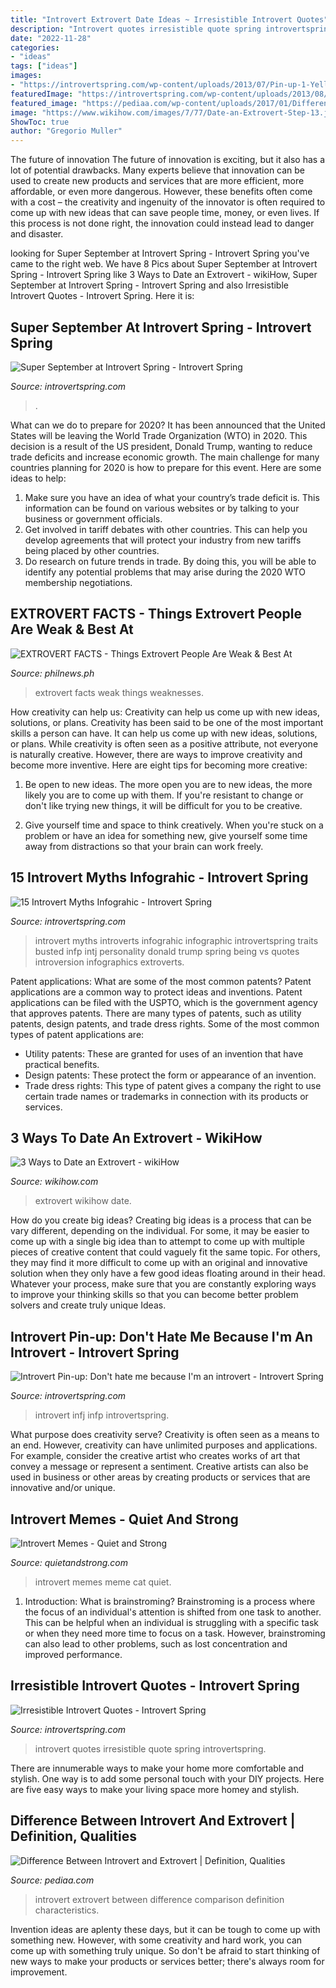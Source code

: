 ```yaml
---
title: "Introvert Extrovert Date Ideas ~ Irresistible Introvert Quotes"
description: "Introvert quotes irresistible quote spring introvertspring"
date: "2022-11-28"
categories:
- "ideas"
tags: ["ideas"]
images:
- "https://introvertspring.com/wp-content/uploads/2013/07/Pin-up-1-Yellow.jpg"
featuredImage: "https://introvertspring.com/wp-content/uploads/2013/08/INTROVERT-POWER.jpg"
featured_image: "https://pediaa.com/wp-content/uploads/2017/01/Difference-Between-Introvert-and-Extrovert-infographic.png"
image: "https://www.wikihow.com/images/7/77/Date-an-Extrovert-Step-13.jpg"
ShowToc: true
author: "Gregorio Muller"
---
```



The future of innovation
The future of innovation is exciting, but it also has a lot of potential drawbacks. Many experts believe that innovation can be used to create new products and services that are more efficient, more affordable, or even more dangerous. However, these benefits often come with a cost – the creativity and ingenuity of the innovator is often required to come up with new ideas that can save people time, money, or even lives. If this process is not done right, the innovation could instead lead to danger and disaster.

	

		
looking for Super September at Introvert Spring - Introvert Spring you've came to the right web. We have 8 Pics about Super September at Introvert Spring - Introvert Spring like 3 Ways to Date an Extrovert - wikiHow, Super September at Introvert Spring - Introvert Spring and also Irresistible Introvert Quotes - Introvert Spring. Here it is:
		
    
## Super September At Introvert Spring - Introvert Spring

<img loading=lazy src="https://introvertspring.com/wp-content/uploads/2013/08/INTROVERT-POWER.jpg" onerror="this.onerror=null;this.src='https://tse3.mm.bing.net/th?id=OIP.gkynrFrqrgg5nLIafYm_pQHaF3&amp;pid=15.1';" alt="Super September at Introvert Spring - Introvert Spring">

_Source: introvertspring.com_

>. 

	

What can we do to prepare for 2020?
It has been announced that the United States will be leaving the World Trade Organization (WTO) in 2020. This decision is a result of the US president, Donald Trump, wanting to reduce trade deficits and increase economic growth. The main challenge for many countries planning for 2020 is how to prepare for this event. Here are some ideas to help: 
1. Make sure you have an idea of what your country’s trade deficit is. This information can be found on various websites or by talking to your business or government officials. 
2. Get involved in tariff debates with other countries. This can help you develop agreements that will protect your industry from new tariffs being placed by other countries. 
3. Do research on future trends in trade. By doing this, you will be able to identify any potential problems that may arise during the 2020 WTO membership negotiations.

    
## EXTROVERT FACTS - Things Extrovert People Are Weak &amp; Best At

<img loading=lazy src="https://philnews.ph/wp-content/uploads/2019/07/Extrovert-A.png" onerror="this.onerror=null;this.src='https://tse2.mm.bing.net/th?id=OIP.lv0dLgOiZ0Cz32RiM0VJLwHaE8&amp;pid=15.1';" alt="EXTROVERT FACTS - Things Extrovert People Are Weak &amp; Best At">

_Source: philnews.ph_

>extrovert facts weak things weaknesses. 

	

How creativity can help us: Creativity can help us come up with new ideas, solutions, or plans.
Creativity has been said to be one of the most important skills a person can have. It can help us come up with new ideas, solutions, or plans. While creativity is often seen as a positive attribute, not everyone is naturally creative. However, there are ways to improve creativity and become more inventive. Here are eight tips for becoming more creative: 
1. Be open to new ideas. The more open you are to new ideas, the more likely you are to come up with them. If you're resistant to change or don't like trying new things, it will be difficult for you to be creative.

2. Give yourself time and space to think creatively. When you're stuck on a problem or have an idea for something new, give yourself some time away from distractions so that your brain can work freely.

    
## 15 Introvert Myths Infograhic - Introvert Spring

<img loading=lazy src="https://introvertspring.com/wp-content/uploads/2013/09/15-Introvert-Myths-Infographic.jpg" onerror="this.onerror=null;this.src='https://tse3.mm.bing.net/th?id=OIP.BLmfg6Fke8ULaMn-8htMRwHaPw&amp;pid=15.1';" alt="15 Introvert Myths Infograhic - Introvert Spring">

_Source: introvertspring.com_

>introvert myths introverts infograhic infographic introvertspring traits busted infp intj personality donald trump spring being vs quotes introversion infographics extroverts. 

	

Patent applications: What are some of the most common patents?
Patent applications are a common way to protect ideas and inventions. Patent applications can be filed with the USPTO, which is the government agency that approves patents. There are many types of patents, such as utility patents, design patents, and trade dress rights. Some of the most common types of patent applications are: 
- Utility patents: These are granted for uses of an invention that have practical benefits. 
- Design patents: These protect the form or appearance of an invention. 
- Trade dress rights: This type of patent gives a company the right to use certain trade names or trademarks in connection with its products or services.

    
## 3 Ways To Date An Extrovert - WikiHow

<img loading=lazy src="https://www.wikihow.com/images/7/77/Date-an-Extrovert-Step-13.jpg" onerror="this.onerror=null;this.src='https://tse4.mm.bing.net/th?id=OIP.5nGaNiF_psafNMQ821NK5gHaFj&amp;pid=15.1';" alt="3 Ways to Date an Extrovert - wikiHow">

_Source: wikihow.com_

>extrovert wikihow date. 

	

How do you create big ideas?
Creating big ideas is a process that can be vary different, depending on the individual. For some, it may be easier to come up with a single big idea than to attempt to come up with multiple pieces of creative content that could vaguely fit the same topic. For others, they may find it more difficult to come up with an original and innovative solution when they only have a few good ideas floating around in their head. Whatever your process, make sure that you are constantly exploring ways to improve your thinking skills so that you can become better problem solvers and create truly unique Ideas.

    
## Introvert Pin-up: Don&#039;t Hate Me Because I&#039;m An Introvert - Introvert Spring

<img loading=lazy src="https://introvertspring.com/wp-content/uploads/2013/07/Pin-up-1-Yellow.jpg" onerror="this.onerror=null;this.src='https://tse2.mm.bing.net/th?id=OIP.Qa1UpYDSpVVKD5ekEszskwHaKZ&amp;pid=15.1';" alt="Introvert Pin-up: Don&#039;t hate me because I&#039;m an introvert - Introvert Spring">

_Source: introvertspring.com_

>introvert infj infp introvertspring. 

	

What purpose does creativity serve?
Creativity is often seen as a means to an end. However, creativity can have unlimited purposes and applications. For example, consider the creative artist who creates works of art that convey a message or represent a sentiment. Creative artists can also be used in business or other areas by creating products or services that are innovative and/or unique.

    
## Introvert Memes - Quiet And Strong

<img loading=lazy src="https://quietandstrong.com/wp-content/uploads/2014/07/introvert-cat-meme.jpg" onerror="this.onerror=null;this.src='https://tse2.mm.bing.net/th?id=OIP.z9X1Z1S81lCkfQ4vRWrTDQHaJY&amp;pid=15.1';" alt="Introvert Memes - Quiet and Strong">

_Source: quietandstrong.com_

>introvert memes meme cat quiet. 

	

1. Introduction: What is brainstroming?
Brainstroming is a process where the focus of an individual's attention is shifted from one task to another. This can be helpful when an individual is struggling with a specific task or when they need more time to focus on a task. However, brainstroming can also lead to other problems, such as lost concentration and improved performance.

    
## Irresistible Introvert Quotes - Introvert Spring

<img loading=lazy src="https://introvertspring.com/wp-content/uploads/2016/07/Irresistible-Introvert-Quote-13.jpg" onerror="this.onerror=null;this.src='https://tse1.mm.bing.net/th?id=OIP.Cgc0l4_kYpt4IEyvt4et2AHaFj&amp;pid=15.1';" alt="Irresistible Introvert Quotes - Introvert Spring">

_Source: introvertspring.com_

>introvert quotes irresistible quote spring introvertspring. 

	

There are innumerable ways to make your home more comfortable and stylish. One way is to add some personal touch with your DIY projects. Here are five easy ways to make your living space more homey and stylish.

    
## Difference Between Introvert And Extrovert | Definition, Qualities

<img loading=lazy src="https://pediaa.com/wp-content/uploads/2017/01/Difference-Between-Introvert-and-Extrovert-infographic.png" onerror="this.onerror=null;this.src='https://tse3.mm.bing.net/th?id=OIP.Bi3VKMqTNI9u3KW7vnK5qQHaQ-&amp;pid=15.1';" alt="Difference Between Introvert and Extrovert | Definition, Qualities">

_Source: pediaa.com_

>introvert extrovert between difference comparison definition characteristics. 

	

Invention ideas are aplenty these days, but it can be tough to come up with something new. However, with some creativity and hard work, you can come up with something truly unique. So don't be afraid to start thinking of new ways to make your products or services better; there's always room for improvement.

